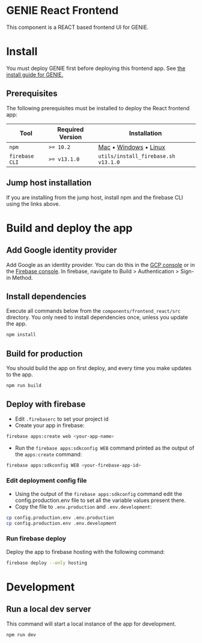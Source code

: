 # GENIE React Frontend
This component is a REACT based frontend UI for GENIE.

# Install

You must deploy GENIE first before deploying this frontend app.  See [the install guide for GENIE.](../../INSTALL.md)

## Prerequisites

The following prerequisites must be installed to deploy the React frontend app:


| Tool                | Required Version | Installation                                                                                                                                                                                        |
|---------------------|------------------|-----------------------------------------------------------------------------------------------------------------------------------------------------------------------------------------------------|
| `npm`               | `>= 10.2`        | [Mac](https://nodejs.org/en/download/) • [Windows](https://nodejs.org/en/download/) • [Linux](https://nodejs.org/en/download/package-manager/) |
| `firebase CLI`      | `>= v13.1.0`     | `utils/install_firebase.sh v13.1.0` |

## Jump host installation
If you are installing from the jump host, install npm and the firebase CLI using the links above.

# Build and deploy the app

## Add Google identity provider

Add Google as an identity provider.  You can do this in the [GCP console](https://console.cloud.google.com/customer-identity/providers) or in the [Firebase console](https://console.firebase.google.com/).  In firebase, navigate to Build > Authentication > Sign-in Method.

## Install dependencies
Execute all commands below from the `components/frontend_react/src` directory.  You only need to install dependencies once, unless you update the app.

```bash
npm install
```

## Build for production
You should build the app on first deploy, and every time you make updates to the app.

```bash
npm run build
```

## Deploy with firebase

- Edit `.firebaserc` to set your project id
- Create your app in firebase:
```bash
firebase apps:create web <your-app-name>
```

- Run the `firebase apps:sdkconfig WEB` command printed as the output of the `apps:create` command:
```bash
firebase apps:sdkconfig WEB <your-firebase-app-id>
```

### Edit deployment config file
- Using the output of the `firebase apps:sdkconfig` command edit the config.production.env file to set all the variable values present there.
- Copy the file to `.env.production` and `.env.development`:
```bash
cp config.production.env .env.production
cp config.production.env .env.development
```

### Run firebase deploy
Deploy the app to firebase hosting with the following command:

```bash
firebase deploy --only hosting
```

# Development

## Run a local dev server
This command will start a local instance of the app for development.

```bash
npm run dev
```

